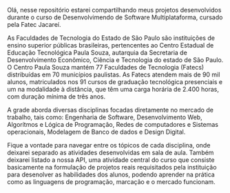Olá, nesse repositório estarei compartilhando meus projetos desenvolvidos durante
o curso de Desenvolvimendo de Software Multiplataforma, cursado pela Fatec Jacareí.

As Faculdades de Tecnologia do Estado de São Paulo são instituições de ensino superior públicas brasileiras, pertencentes ao Centro Estadual de Educação Tecnológica Paula Souza, autarquia da Secretaria de Desenvolvimento Econômico, Ciência e Tecnologia do estado de São Paulo. O Centro Paula Souza mantém 77 Faculdades de Tecnologia (Fatecs) distribuídas em 70 municípios paulistas. As Fatecs atendem mais de 90 mil alunos, matriculados nos 91 cursos de graduação tecnológica presenciais e um na modalidade à distância, que têm uma carga horária de 2.400 horas, com duração mínima de três anos.

 A grade aborda diversas disciplinas focadas diretamente no mercado de trabalho, tais
 como: Engenharia de Software, Desenvolvimento Web, Algorítmos e Lógica de Programação,
 Redes de computadores e Sistemas operacionais, Modelagem de Banco de dados e Design Digital.

 Fique a vontade para navegar entre os tópicos de cada disciplina, onde deixarei separado as atividades
 desenvolvidas em sala de aula. Também deixarei listado a nossa API, uma atividade central do curso que
 consiste basicamente na formulação de projetos reais requisitados pela instituição para desenolver as habilidades dos alunos, podendo aprender na prática como as linguagens de programação, marcação e o mercado
 funcionam. 
